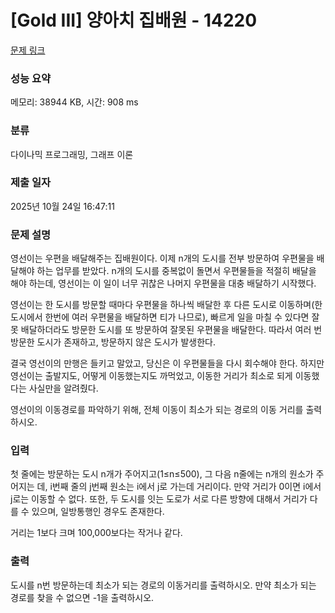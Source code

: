 # [Gold III] 양아치 집배원 - 14220 

[문제 링크](https://www.acmicpc.net/problem/14220) 

### 성능 요약

메모리: 38944 KB, 시간: 908 ms

### 분류

다이나믹 프로그래밍, 그래프 이론

### 제출 일자

2025년 10월 24일 16:47:11

### 문제 설명

<p>영선이는 우편을 배달해주는 집배원이다. 이제 n개의 도시를 전부 방문하여 우편물을 배달해야 하는 업무를 받았다. n개의 도시를 중복없이 돌면서 우편물들을 적절히 배달을 해야 하는데, 영선이는 이 일이 너무 귀찮은 나머지 우편물을 대충 배달하기 시작했다.</p>

<p>영선이는 한 도시를 방문할 때마다 우편물을 하나씩 배달한 후 다른 도시로 이동하며(한 도시에서 한번에 여러 우편물을 배달하면 티가 나므로), 빠르게 일을 마칠 수 있다면 잘 못 배달하더라도 방문한 도시를 또 방문하여 잘못된 우편물을 배달한다. 따라서 여러 번 방문한 도시가 존재하고, 방문하지 않은 도시가 발생한다.</p>

<p>결국 영선이의 만행은 들키고 말았고, 당신은 이 우편물들을 다시 회수해야 한다. 하지만 영선이는 출발지도, 어떻게 이동했는지도 까먹었고, 이동한 거리가 최소로 되게 이동했다는 사실만을 알려줬다.</p>

<p>영선이의 이동경로를 파악하기 위해, 전체 이동이 최소가 되는 경로의 이동 거리를 출력하시오.</p>

### 입력 

 <p>첫 줄에는 방문하는 도시 n개가 주어지고(1≤n≤500), 그 다음 n줄에는 n개의 원소가 주어지는 데, i번째 줄의 j번째 원소는 i에서 j로 가는데 거리이다. 만약 거리가 0이면 i에서 j로는 이동할 수 없다. 또한, 두 도시를 잇는 도로가 서로 다른 방향에 대해서 거리가 다를 수 있으며, 일방통행인 경우도 존재한다.</p>

<p>거리는 1보다 크며 100,000보다는 작거나 같다.</p>

### 출력 

 <p>도시를 n번 방문하는데 최소가 되는 경로의 이동거리를 출력하시오. 만약 최소가 되는 경로를 찾을 수 없으면 -1을 출력하시오.</p>

